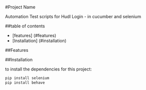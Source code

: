 #Project Name

Automation Test scripts for Hudl Login - in cucumber and selenium

##table of contents 

- [features] (#features)
- [Installation] (#installation)

##Features

##Installation

to install the dependencies for this project:

```bash
pip install selenium 
pip install behave





